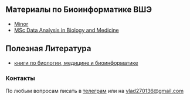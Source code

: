 ## Материалы по Биоинформатике ВШЭ

- [Minor](https://vladm0z.github.io/HSE-Bioinformatics/minor)
- [MSc Data Analysis in Biology and Medicine](https://vladm0z.github.io/HSE-Bioinformatics/msc)


## Полезная Литература
- [книги по биологии, медицине и биоинформатике](https://drive.google.com/folderview?id=1_2W9qSfmhihXvYevmCtSb2pznw8SAy1F)

### Контакты

По любым вопросам писать в [телеграм](https://t.me/mvr27) или на vlad270136@gmail.com
